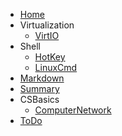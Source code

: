 <!-- docs/_sidebar.md -->

* [Home](/ "Home")
* Virtualization
	* [VirtIO](/VirtIO.md "VirtIO")
* Shell
	* [HotKey](/ShellHotKey.md "ShellHotKey")
	* [LinuxCmd](/LinuxCmd.md "LinuxCmd")
* [Markdown](/Markdown.md "Markdown")
* [Summary](/Summary.md "Summary")
* CSBasics
	* [ComputerNetwork](/ComputerNetwork.md "ComputerNetwork")
* [ToDo](/ToDo.md "ToDo")

